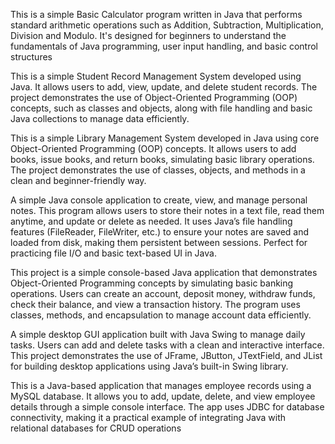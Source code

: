 This is a simple Basic Calculator program written in Java that performs standard arithmetic operations such as Addition, Subtraction, Multiplication, Division and Modulo.
It's designed for beginners to understand the fundamentals of Java programming, user input handling, and basic control structures

This is a simple Student Record Management System developed using Java. It allows users to add, view, update, and delete student records. 
The project demonstrates the use of Object-Oriented Programming (OOP) concepts, such as classes and objects, along with file handling and basic Java collections to manage data efficiently.

This is a simple Library Management System developed in Java using core Object-Oriented Programming (OOP) concepts. 
It allows users to add books, issue books, and return books, simulating basic library operations. 
The project demonstrates the use of classes, objects, and methods in a clean and beginner-friendly way.

A simple Java console application to create, view, and manage personal notes. 
This program allows users to store their notes in a text file, read them anytime, and update or delete as needed.
It uses Java’s file handling features (FileReader, FileWriter, etc.) to ensure your notes are saved and loaded from disk, making them persistent between sessions. 
Perfect for practicing file I/O and basic text-based UI in Java.

This project is a simple console-based Java application that demonstrates Object-Oriented Programming concepts by simulating basic banking operations.
Users can create an account, deposit money, withdraw funds, check their balance, and view a transaction history. 
The program uses classes, methods, and encapsulation to manage account data efficiently.

A simple desktop GUI application built with Java Swing to manage daily tasks. 
Users can add and delete tasks with a clean and interactive interface. 
This project demonstrates the use of JFrame, JButton, JTextField, and JList for building desktop applications using Java’s built-in Swing library.

This is a Java-based application that manages employee records using a MySQL database. It allows you to add, update, delete, and view employee details through a simple console interface. The app uses JDBC for database connectivity, making it a practical example of integrating Java with relational databases for CRUD operations
